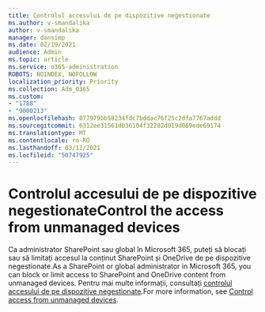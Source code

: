 ```yaml
---
title: Controlul accesului de pe dispozitive negestionate
ms.author: v-smandalika
author: v-smandalika
manager: dansimp
ms.date: 02/19/2021
audience: Admin
ms.topic: article
ms.service: o365-administration
ROBOTS: NOINDEX, NOFOLLOW
localization_priority: Priority
ms.collection: Adm_O365
ms.custom:
- "1788"
- "9000213"
ms.openlocfilehash: 077979bb58234fdc7bddac76f25c2dfa7767addd
ms.sourcegitcommit: 6312ee31561db36104f32282d019d069ede69174
ms.translationtype: MT
ms.contentlocale: ro-RO
ms.lasthandoff: 03/11/2021
ms.locfileid: "50747925"
---
```

# <a name="control-the-access-from-unmanaged-devices"></a><span data-ttu-id="d824b-102">Controlul accesului de pe dispozitive negestionate</span><span class="sxs-lookup"><span data-stu-id="d824b-102">Control the access from unmanaged devices</span></span>

<span data-ttu-id="d824b-103">Ca administrator SharePoint sau global în Microsoft 365, puteți să blocați sau să limitați accesul la conținut SharePoint și OneDrive de pe dispozitive negestionate.</span><span class="sxs-lookup"><span data-stu-id="d824b-103">As a SharePoint or global administrator in Microsoft 365, you can block or limit access to SharePoint and OneDrive content from unmanaged devices.</span></span> <span data-ttu-id="d824b-104">Pentru mai multe informații, consultați [controlul accesului de pe dispozitive negestionate](https://docs.microsoft.com/sharepoint/control-access-from-unmanaged-devices).</span><span class="sxs-lookup"><span data-stu-id="d824b-104">For more information, see [Control access from unmanaged devices](https://docs.microsoft.com/sharepoint/control-access-from-unmanaged-devices).</span></span>
